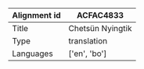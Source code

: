 |Alignment id | ACFAC4833
| --- | --- 
|Title | Chetsün Nyingtik 
|Type | translation
|Languages | ['en', 'bo']